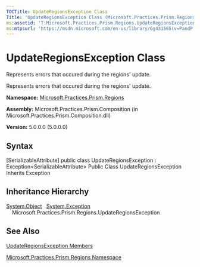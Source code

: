 ```yaml
---
TOCTitle: UpdateRegionsException Class
Title: 'UpdateRegionsException Class (Microsoft.Practices.Prism.Regions)'
ms:assetid: 'T:Microsoft.Practices.Prism.Regions.UpdateRegionsException'
ms:mtpsurl: 'https://msdn.microsoft.com/en-us/library/Gg431565(v=PandP.50)'
---
```



# UpdateRegionsException Class

Represents errors that occured during the regions' update.

Represents errors that occured during the regions' update.

**Namespace:** [Microsoft.Practices.Prism.Regions](https://msdn.microsoft.com/library/microsoft.practices.prism.regions)
**Assembly:** Microsoft.Practices.Prism.Composition (in Microsoft.Practices.Prism.Composition.dll)

**Version:** 5.0.0.0 (5.0.0.0)

## Syntax

[SerializableAttribute\] public class UpdateRegionsException : Exception&lt;SerializableAttribute&gt; Public Class UpdateRegionsException Inherits Exception

## Inheritance Hierarchy

<span id="familyToggle"></span>[System.Object](http://msdn.microsoft.com/en-us/library/e5kfa45b)
  [System.Exception](http://msdn.microsoft.com/en-us/library/c18k6c59)
    Microsoft.Practices.Prism.Regions.UpdateRegionsException

## See Also

[UpdateRegionsException Members](https://msdn.microsoft.com/allmembers.t:microsoft.practices.prism.regions.updateregionsexception)

[Microsoft.Practices.Prism.Regions Namespace](https://msdn.microsoft.com/library/microsoft.practices.prism.regions)
